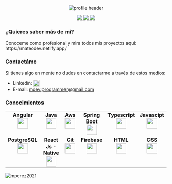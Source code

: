 

<p align="center">
  <img src="https://user-images.githubusercontent.com/60261662/218352547-5077bd65-24d1-489b-bd4f-660a63b75e9e.png" alt="profile header"/>
<p/>
<p> 
<p align="center"> 
  <a href="https://www.youtube.com/channel/UCkKrfOutHxTx_9gkdP9_f4A">
  <img src="https://img.shields.io/badge/YouTube-%23FF0000.svg?style=for-the-badge&logo=YouTube&logoColor=white"/>
  </a>
  <a href="https://www.tiktok.com/@mprogramming?_t=8ZWwoG1cjnJ&_r=1">
  <img src="https://img.shields.io/badge/TikTok-%23000000.svg?style=for-the-badge&logo=TikTok&logoColor=white"/>
  </a>
  <a href="https://linkedin.com/in/mateoperezdev">
    <img src="https://img.shields.io/badge/linkedin-%230077B5.svg?style=for-the-badge&logo=linkedin&logoColor=white">
  </a>
</p>
<h3 align="left">¿Quieres saber más de mí?</h3>
  <p>Conoceme como profesional y mira todos mis proyectos aquí: https://mateodev.netlify.app/</p>
<h3 align="left">Contactáme</h3>
<p>Si tienes algo en mente no dudes en contactarme a través de estos medios:</p>
<p align="left">
  <ul>
    <li>
      Linkedin: <a href="https://linkedin.com/in/mateoperezdev" target="_blank">
          <img align="center" src="https://raw.githubusercontent.com/rahuldkjain/github-profile-readme-generator/master/src/images/icons/Social/linked-in-alt.svg"                  alt="mateoperezdev" height="20" width="20" />
          </a>
    </li>
    <li>
        E-mail: <a href="mailTo: mdev.programmer@gmail.com" target="_blank" rel="noreferrer"> 
        mdev.programmer@gmail.com
      </a> 
    </li>
  </ul>
</p>

<h3 align="left">Conocimientos</h3>
<table width="320px">
    <tbody>
        <tr valign="top">
            <td width="80px" align="center">
            <span><strong>Angular</strong></span><br>
            <img height="32" src="https://cdn.jsdelivr.net/gh/devicons/devicon/icons/angularjs/angularjs-original.svg" />
            </td>
            <td width="80px" align="center">
            <span><strong>Java</strong></span><br>
            <img height="32" src="https://cdn.jsdelivr.net/gh/devicons/devicon/icons/java/java-original.svg">
            </td>
            <td width="80px" align="center">
            <span><strong>Aws</strong></span><br>
            <img height="32px" src="https://cdn.jsdelivr.net/gh/devicons/devicon/icons/amazonwebservices/amazonwebservices-original.svg">
            </td>
           <td width="120px" align="center">
            <span><strong>Spring Boot</strong></span><br>
            <img height="32px" src="https://cdn.jsdelivr.net/gh/devicons/devicon/icons/spring/spring-original.svg">
            </td>
            <td width="80px" align="center">
            <span><strong>Typescript</strong></span><br>
            <img height="32px" src="https://cdn.jsdelivr.net/gh/devicons/devicon/icons/typescript/typescript-original.svg">
            </td>
           <td width="80px" align="center">
            <span><strong>Javascipt</strong></span><br>
            <img height="32px" src="https://cdn.jsdelivr.net/gh/devicons/devicon/icons/javascript/javascript-original.svg">
            </td> 
        </tr>
        <tr valign="top">
           <td width="80px" align="center">
            <span><strong>PostgreSQL</strong></span><br>
            <img height="32px" src="https://cdn.jsdelivr.net/gh/devicons/devicon/icons/postgresql/postgresql-original.svg">
            </td>
            <td width="150px" align="center">
            <span><strong>React Js - Native</strong></span><br>
            <img height="32px" src="https://cdn.jsdelivr.net/gh/devicons/devicon/icons/react/react-original.svg">
            </td>
            <td width="80px" align="center">
            <span><strong>Git</strong></span><br>
            <img height="32px" src="https://cdn.jsdelivr.net/gh/devicons/devicon/icons/git/git-plain.svg">
            </td>
             <td width="80px" align="center">
            <span><strong>Firebase</strong></span><br>
            <img height="32px" src="https://cdn.jsdelivr.net/gh/devicons/devicon/icons/firebase/firebase-plain.svg">
            </td>
             <td width="80px" align="center">
            <span><strong>HTML</strong></span><br>
            <img height="32" src="https://cdn.jsdelivr.net/gh/devicons/devicon/icons/html5/html5-original.svg">
            </td>
            <td width="80px" align="center">
            <span><strong>CSS</strong></span><br>
            <img height="32px" src="https://cdn.jsdelivr.net/gh/devicons/devicon/icons/css3/css3-original.svg">
            </td>
        </tr>
    </tbody>
</table>
<p>
  <img align="center" src="https://github-readme-stats.vercel.app/api/top-langs?username=mperez2021&show_icons=true&locale=es&theme=dark" alt="mperez2021" />
</p>
